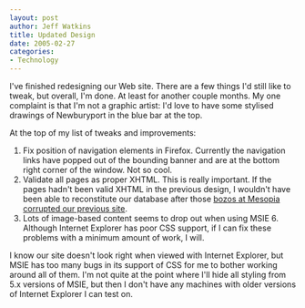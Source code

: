 ```yaml
--- 
layout: post
author: Jeff Watkins
title: Updated Design
date: 2005-02-27
categories: 
- Technology
---
```


I've finished redesigning our Web site. There are a few things I'd still like to tweak, but overall, I'm done. At least for another couple months. My one complaint is that I'm not a graphic artist: I'd love to have some stylised drawings of Newburyport in the blue bar at the top.

At the top of my list of tweaks and improvements:

1. Fix position of navigation elements in Firefox. Currently the navigation links have popped out of the bounding banner and are at the bottom right corner of the window. Not so cool.
2. Validate all pages as proper XHTML. This is really important. If the pages hadn't been valid XHTML in the previous design, I wouldn't have been able to reconstitute our database after those [bozos at Mesopia corrupted our previous site][rebuild].
3. Lots of image-based content seems to drop out when using MSIE 6. Although Internet Explorer has poor CSS support, if I can fix these problems with a minimum amount of work, I will.

I know our site doesn't look right when viewed with Internet Explorer, but MSIE has too many bugs in its support of CSS for me to bother working around all of them. I'm not quite at the point where I'll hide all styling from 5.x versions of MSIE, but then I don't have any machines with older versions of Internet Explorer I can test on.

[rebuild]: /2005/02/rebuilding-from-static-files "Why XHTML is your friend"